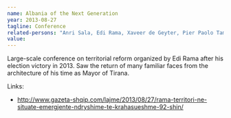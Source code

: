 ```yaml
---
name: Albania of the Next Generation
year: 2013-08-27
tagline: Conference
related-persons: "Anri Sala, Edi Rama, Xaveer de Geyter, Pier Paolo Tamburelli, Francine Houben, Johan Anrys, Andreas Ruby, Rodo Tisnado, Floris Alkemade, Winy Maas, Bjarke Ingels, Rossana Atena, Sasa Randic, Peter Lynn Wilson"
value:
---
```


Large-scale conference on territorial reform organized by Edi Rama after his election victory in 2013. Saw the return of many familiar faces from the architecture of his time as Mayor of Tirana.

Links:
* <http://www.gazeta-shqip.com/lajme/2013/08/27/rama-territori-ne-situate-emergjente-ndryshime-te-krahasueshme-92-shin/>
